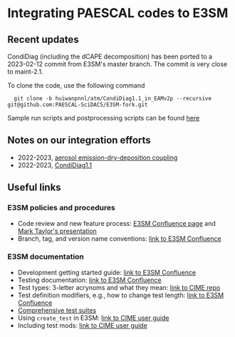 # Integrating PAESCAL codes to E3SM

## Recent updates

  CondiDiag (including the dCAPE decomposition) has been ported to a 2023-02-12
  commit from E3SM's master branch. The commit is very close to maint-2.1.

  To clone the code, use the following command

```
  git clone -b huiwanpnnl/atm/CondiDiag1.1_in_EAMv2p --recursive git@github.com:PAESCAL-SciDAC5/E3SM-fork.git
``` 

  Sample run scripts and postprocessing scripts can be found [here](2022-2023_CondiDiag/2023_v2p/scripts/)


## Notes on our integration efforts

- 2022-2023, [aerosol emission-dry-deposition coupling](2022-2023_aero_emis_drydep_coupling/aero_emis_drydep_coupling_notes.md)
- 2022-2023, [CondiDiag1.1](2022-2023_CondiDiag/)

## Useful links

### E3SM policies and procedures

- Code review and new feature process: [E3SM Confluence page](https://acme-climate.atlassian.net/wiki/spaces/DOC/pages/3438608385/E3SM+Code+Review+and+New+Feature+Process) and [Mark Taylor's presentation](https://www.youtube.com/watch?v=08iD2wGuVDg)
- Branch, tag, and version name conventions: [link to E3SM Confluence](https://acme-climate.atlassian.net/wiki/spaces/DOC/pages/2523172/Branch+Tag+and+Version+name+conventions)

### E3SM documentation

- Development getting started guide: [link to E3SM Confluence](https://acme-climate.atlassian.net/wiki/spaces/DOC/pages/1868455/Development+Getting+Started+Guide)
- Testing documentation: [link to E3SM Confluence](https://acme-climate.atlassian.net/wiki/spaces/DOC/pages/17006925/Testing)
- Test types: 3-letter acrynoms and what they mean: [link to CIME repo](https://github.com/ESMCI/cime/blob/master/CIME/SystemTests/README)
- Test definition modifiers, e.g., how to change test length: [link to E3SM Confluence](https://acme-climate.atlassian.net/wiki/spaces/DOC/pages/17006934/Modifying+the+tests)
- [Comprehensive test suites](info/doc_e3sm_test_suites.md)
- Using `create_test` in E3SM: [link to CIME user guide](https://esmci.github.io/cime/versions/master/html/users_guide/testing.html#using-create-test-e3sm)
- Including test mods: [link to CIME user guide](https://esmci.github.io/cime/versions/master/html/users_guide/testing.html#testname-syntax)


